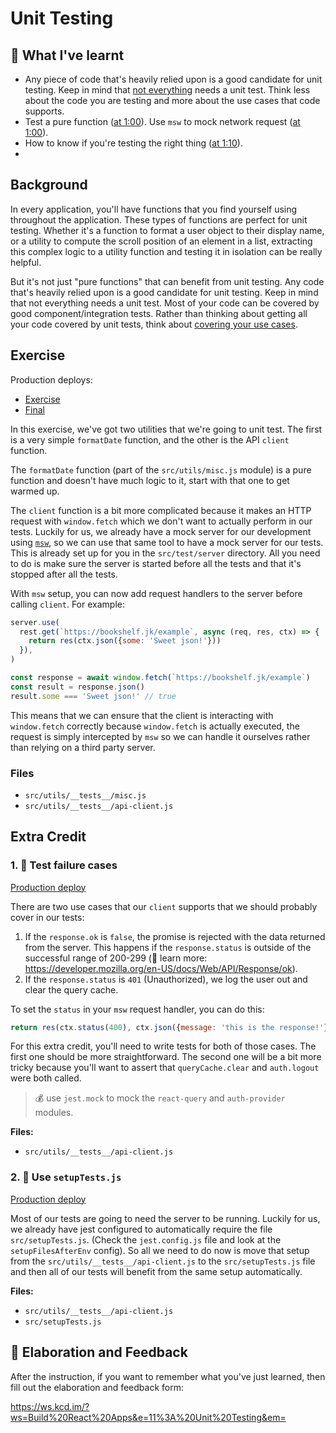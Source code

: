 # Unit Testing

## 📝 What I've learnt
- Any piece of code that's heavily relied upon is a good candidate for unit testing. Keep in mind that [not everything](https://kentcdodds.com/blog/how-to-know-what-to-test) needs a unit test. Think less about the code you are testing and more about the use cases that code supports.
- Test a pure function ([at 1:00](https://epicreact.dev/modules/build-an-epic-react-app/unit-testing-solution-01)). Use `msw` to mock network request ([at 1:00](https://epicreact.dev/modules/build-an-epic-react-app/unit-testing-solution-02)).
- How to know if you're testing the right thing ([at 1:10](https://epicreact.dev/modules/build-an-epic-react-app/unit-testing-solution-05)). 
- 

## Background

In every application, you'll have functions that you find yourself using
throughout the application. These types of functions are perfect for unit
testing. Whether it's a function to format a user object to their display name,
or a utility to compute the scroll position of an element in a list, extracting
this complex logic to a utility function and testing it in isolation can be
really helpful.

But it's not just "pure functions" that can benefit from unit testing. Any code
that's heavily relied upon is a good candidate for unit testing. Keep in mind
that not everything needs a unit test. Most of your code can be covered by good
component/integration tests. Rather than thinking about getting all your code
covered by unit tests, think about
[covering your use cases](https://kentcdodds.com/blog/how-to-know-what-to-test).

## Exercise

Production deploys:

- [Exercise](https://exercises-11-unit-testing.bookshelf.lol/exercise)
- [Final](https://exercises-11-unit-testing.bookshelf.lol/)

In this exercise, we've got two utilities that we're going to unit test. The
first is a very simple `formatDate` function, and the other is the API `client`
function.

The `formatDate` function (part of the `src/utils/misc.js` module) is a pure
function and doesn't have much logic to it, start with that one to get warmed
up.

The `client` function is a bit more complicated because it makes an HTTP request
with `window.fetch` which we don't want to actually perform in our tests.
Luckily for us, we already have a mock server for our development using
[`msw`](https://github.com/mswjs/msw), so we can use that same tool to have a
mock server for our tests. This is already set up for you in the
`src/test/server` directory. All you need to do is make sure the server is
started before all the tests and that it's stopped after all the tests.

With `msw` setup, you can now add request handlers to the server before calling
`client`. For example:

```javascript
server.use(
  rest.get(`https://bookshelf.jk/example`, async (req, res, ctx) => {
    return res(ctx.json({some: 'Sweet json!'}))
  }),
)

const response = await window.fetch(`https://bookshelf.jk/example`)
const result = response.json()
result.some === 'Sweet json!' // true
```

This means that we can ensure that the client is interacting with `window.fetch`
correctly because `window.fetch` is actually executed, the request is simply
intercepted by `msw` so we can handle it ourselves rather than relying on a
third party server.

### Files

- `src/utils/__tests__/misc.js`
- `src/utils/__tests__/api-client.js`

## Extra Credit

### 1. 💯 Test failure cases

[Production deploy](https://exercises-11-unit-testing.bookshelf.lol/extra-1)

There are two use cases that our `client` supports that we should probably cover
in our tests:

1. If the `response.ok` is `false`, the promise is rejected with the data
   returned from the server. This happens if the `response.status` is outside of
   the successful range of 200-299 (📜 learn more:
   https://developer.mozilla.org/en-US/docs/Web/API/Response/ok).
2. If the `response.status` is `401` (Unauthorized), we log the user out and
   clear the query cache.

To set the `status` in your `msw` request handler, you can do this:

```javascript
return res(ctx.status(400), ctx.json({message: 'this is the response!'}))
```

For this extra credit, you'll need to write tests for both of those cases. The
first one should be more straightforward. The second one will be a bit more
tricky because you'll want to assert that `queryCache.clear` and `auth.logout`
were both called.

> 💰 use `jest.mock` to mock the `react-query` and `auth-provider` modules.

**Files:**

- `src/utils/__tests__/api-client.js`

### 2. 💯 Use `setupTests.js`

[Production deploy](https://exercises-11-unit-testing.bookshelf.lol/extra-2)

Most of our tests are going to need the server to be running. Luckily for us, we
already have jest configured to automatically require the file
`src/setupTests.js`. (Check the `jest.config.js` file and look at the
`setupFilesAfterEnv` config). So all we need to do now is move that setup from
the `src/utils/__tests__/api-client.js` to the `src/setupTests.js` file and then
all of our tests will benefit from the same setup automatically.

**Files:**

- `src/utils/__tests__/api-client.js`
- `src/setupTests.js`

## 🦉 Elaboration and Feedback

After the instruction, if you want to remember what you've just learned, then
fill out the elaboration and feedback form:

https://ws.kcd.im/?ws=Build%20React%20Apps&e=11%3A%20Unit%20Testing&em=
